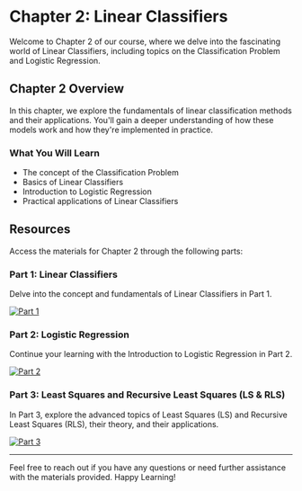# Chapter 2: Linear Classifiers

Welcome to Chapter 2 of our course, where we delve into the fascinating world of Linear Classifiers, including topics on the Classification Problem and Logistic Regression.

## Chapter 2 Overview

In this chapter, we explore the fundamentals of linear classification methods and their applications. You'll gain a deeper understanding of how these models work and how they're implemented in practice.

### What You Will Learn

- The concept of the Classification Problem
- Basics of Linear Classifiers
- Introduction to Logistic Regression
- Practical applications of Linear Classifiers

## Resources

Access the materials for Chapter 2 through the following parts:

### Part 1: Linear Classifiers

Delve into the concept and fundamentals of Linear Classifiers in Part 1.

[![Part 1](https://img.shields.io/badge/Access-Part%201-blue?style=flat-square&logo=github)](https://github.com/MJAHMADEE/MachineLearning2024W/tree/main/Chapter%202%20-%20Linear%20Classifiers/Part%201)

### Part 2: Logistic Regression

Continue your learning with the Introduction to Logistic Regression in Part 2.

[![Part 2](https://img.shields.io/badge/Access-Part%202-blue?style=flat-square&logo=github)](https://github.com/MJAHMADEE/MachineLearning2024W/tree/main/Chapter%202%20-%20Linear%20Classifiers/Part%202)

### Part 3: Least Squares and Recursive Least Squares (LS & RLS)

In Part 3, explore the advanced topics of Least Squares (LS) and Recursive Least Squares (RLS), their theory, and their applications.

[![Part 3](https://img.shields.io/badge/Access-Part%203-blue?style=flat-square&logo=github)](https://github.com/MJAHMADEE/MachineLearning2024W/tree/main/Chapter%202%20-%20Linear%20Classifiers/Part%203)

---

Feel free to reach out if you have any questions or need further assistance with the materials provided. Happy Learning!
